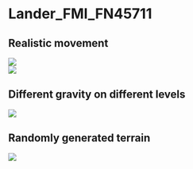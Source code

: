 # Lander_FMI_FN45711

## Realistic movement
![](https://i.imgur.com/zsfyYkQ.gif)  
![](https://i.imgur.com/oAXQvj6.gif)  

## Different gravity on different levels
![](https://i.imgur.com/6tsaKms.gif)  

## Randomly generated terrain
![](https://i.imgur.com/QJsBkkv.gif)  
